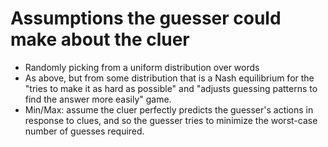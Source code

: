 # Assumptions the guesser could make about the cluer

- Randomly picking from a uniform distribution over words
- As above, but from some distribution that is a Nash equilibrium for
  the "tries to make it as hard as possible" and "adjusts guessing
  patterns to find the answer more easily" game.
- Min/Max: assume the cluer perfectly predicts the guesser's actions
  in response to clues, and so the guesser tries to minimize the
  worst-case number of guesses required.